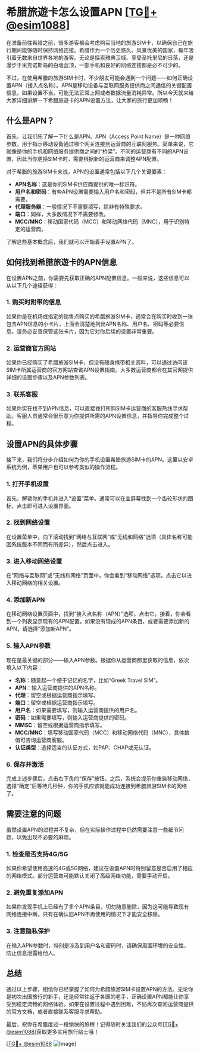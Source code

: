 # 希腊旅遊卡怎么设置APN [[TG💪+ @esim1088](https://t.me/s/esim1088)]

在准备前往希腊之前，很多游客都会考虑购买当地的旅游SIM卡，以确保自己在旅行期间能够随时保持网络连接。希腊作为一个历史悠久、风景优美的国家，每年吸引着无数来自世界各地的游客。无论是探索雅典卫城、享受圣托里尼的日落，还是漫步于米克诺斯岛的白墙蓝顶，一部手机和良好的网络连接都是必不可少的。

不过，在使用希腊的旅游SIM卡时，不少朋友可能会遇到一个问题——如何正确设置APN（接入点名称）。APN是移动设备与互联网服务提供商之间通信的关键配置信息，如果设置不当，可能无法正常上网或者数据流量消耗异常。所以今天就来给大家详细讲解一下希腊旅遊卡的APN设置方法，让大家的旅行更加顺畅！

## 什么是APN？

首先，让我们先了解一下什么是APN。APN（Access Point Name）是一种网络参数，用于指示移动设备通过哪个网关连接到运营商的互联网服务。简单来说，它就像是你的手机和网络服务提供商之间的“桥梁”。不同的运营商有不同的APN设置，因此当你更换SIM卡时，需要根据新的运营商来调整APN配置。

对于希腊的旅游SIM卡来说，APN的设置通常包括以下几个关键要素：

- **APN名称**：这是你的SIM卡供应商提供的唯一标识符。
- **用户名和密码**：有些APN设置需要输入用户名和密码，但并不是所有SIM卡都需要。
- **代理服务器**：一般情况下不需要填写，除非有特殊要求。
- **端口**：同样，大多数情况下不需要修改。
- **MCC/MNC**：移动国家代码（MCC）和移动网络代码（MNC），用于识别特定的运营商。

了解这些基本概念后，我们就可以开始着手设置APN了。

## 如何找到希腊旅遊卡的APN信息

在设置APN之前，你需要先获取正确的APN配置信息。一般来说，这些信息可以从以下几个途径获得：

### 1. **购买时附带的信息**
如果你是在机场或指定的销售点购买的希腊旅游SIM卡，通常会在购买时收到一张包含APN信息的小卡片，上面会清楚地列出APN名称、用户名、密码等必要信息。请务必妥善保管这张卡片，因为它对你后续的设置非常重要。

### 2. **运营商官方网站**
如果你已经购买了希腊旅游SIM卡，但没有随身携带相关资料，可以通过访问该SIM卡所属运营商的官方网站查询APN设置指南。大多数运营商都会在其官网提供详细的设置步骤以及APN参数列表。

### 3. **联系客服**
如果你实在找不到APN信息，可以直接拨打所购SIM卡运营商的客服热线寻求帮助。客服人员通常会很乐意为你提供所需的APN设置信息，并指导你完成整个过程。

## 设置APN的具体步骤

接下来，我们将分步介绍如何为你的手机设置希腊旅游SIM卡的APN。这里以安卓系统为例，苹果用户也可以参考类似的操作流程。

### 1. 打开手机设置
首先，解锁你的手机并进入“设置”菜单。通常可以在主屏幕找到一个齿轮形状的图标，点击即可进入设置界面。

### 2. 找到网络设置
在设置菜单中，向下滚动找到“网络与互联网”或“无线和网络”选项（具体名称可能因系统版本不同而有所差异），然后点击进入。

### 3. 进入移动网络设置
在“网络与互联网”或“无线和网络”页面中，你会看到“移动网络”选项。点击它以进入移动网络的相关设置。

### 4. 添加新APN
在移动网络设置页面中，找到“接入点名称（APN）”选项，点击它。接着，你会看到一个列表显示现有的APN配置。如果没有现成的APN条目，或者需要添加新的APN，请选择“添加新APN”。

### 5. 输入APN参数
现在是最关键的部分——输入APN参数。根据你从运营商那里获取的信息，依次填入以下内容：

- **名称**：随意起一个便于记忆的名字，比如“Greek Travel SIM”。
- **APN**：输入运营商提供的APN名称。
- **代理**：留空或根据运营商指示填写。
- **端口**：留空或根据运营商指示填写。
- **用户名**：如果需要填写，则输入运营商提供的用户名。
- **密码**：如果需要填写，则输入运营商提供的密码。
- **MMSC**：留空或根据运营商指示填写。
- **MCC/MNC**：填写移动国家代码（MCC）和移动网络代码（MNC），具体数值可咨询运营商客服。
- **认证类型**：选择适当的认证方式，如PAP、CHAP或无认证。

### 6. 保存并激活
完成上述步骤后，点击右下角的“保存”按钮。之后，系统会提示你重启移动网络，选择“确定”后等待几秒钟，你的手机应该就能成功连接到希腊旅游SIM卡的网络了。

## 需要注意的问题

虽然设置APN的过程并不复杂，但在实际操作过程中仍然需要注意一些细节问题，以免出现不必要的麻烦。

### 1. **检查是否支持4G/5G**
如果你希望使用高速的4G或5G网络，建议在设置APN时特别留意是否启用了相应的网络模式。部分运营商可能默认关闭了高级网络功能，需要手动开启。

### 2. **避免重复添加APN**
如果你发现手机上已经有了多个APN条目，切勿随意删除，因为这可能导致现有网络连接中断。只有在确认旧APN不再使用的情况下才能安全移除。

### 3. **注意隐私保护**
在输入APN参数时，特别是涉及到用户名和密码时，请确保周围环境的安全性，防止信息泄露给他人。

## 总结

通过以上步骤，相信你已经掌握了如何为希腊旅游SIM卡设置APN的方法。无论你是初次出国旅行的新手，还是经常往返于各国的老手，正确设置APN都能让你享受到稳定流畅的网络体验。如果在设置过程中遇到困难，不妨再次查阅运营商提供的官方文档，或者直接联系客服寻求帮助。

最后，祝你在希腊度过一段愉快的旅程！记得随时关注我们的公众号[[TG💪+ @esim1088](https://t.me/s/esim1088)]获取更多实用旅行贴士哦！

[[TG💪+ @esim1088](https://t.me/s/esim1088) ![Image](https://i.postimg.cc/4NQfJmqS/Snipaste-2025-05-13-00-14-12.png)]